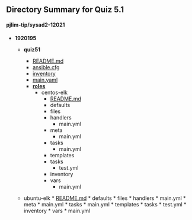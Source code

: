 ## Directory Summary for Quiz 5.1
#### pjlim-tip/sysad2-12021
  * __1920195__
    * __quiz51__
      * [README.md](./README.md)
      * [ansible.cfg](./ansible.cfg)
      * [inventory](./inventory)
      * [main.yaml](./main.yaml)
      * [__roles__](./roles)
        * centos-elk
	      * [README.md](./README.md)
	      * defaults
	      * files
	      * handlers
	        * main.yml
	      * meta
	        * main.yml
	      * tasks
	        * main.yml
	      * templates
	      * tasks
	        * test.yml
	      * inventory
	      * vars
	        * main.yml

	* ubuntu-elk
	      * [README.md](./README.md)
	      * defaults
	      * files
	      * handlers
	        * main.yml
	      * meta
	        * main.yml
	      * tasks
	        * main.yml
	      * templates
	      * tasks
	        * test.yml
	      * inventory
	      * vars
	        * main.yml

